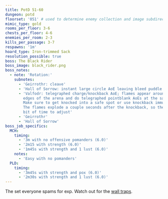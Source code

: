 ```yaml
---
title: PotD 51-60
dungeon: potd
floorset: '051' # used to determine enemy collection and image subdirectory
mimic_type: gold
rooms_per_floor: 3-6
chests_per_floor: 4-6
enemies_per_room: 2-3
kills_per_passage: 3-7
respawns: '1m'
hoard_type: Iron-trimmed Sack
resolution_possible: true
boss: The Black Rider
boss_image: black_rider.png
boss_notes:
  - note: 'Rotation:'
    subnotes:
      - 'Geirrothr: cleave'
      - 'Hall of Sorrow: instant large circle AoE leaving bleed puddle'
      - 'Valfodr: telegraphed charge/knockback AoE; flames appear around the
        edges of the arena and do telegraphed pointblank AoEs at the same time.
        Make sure to get knocked into a safe spot or use knockback immunity.
        The flames explode a couple seconds after the knockback, so there is a
        bit of time to adjust'
      - 'Geirrothr'
      - 'Hall of Sorrow'
boss_job_specifics:
  MCH:
    timing:
      - '3m with no offensive pomanders (6.0)'
      - '2m15 with strength (6.0)'
      - '1m45s with strength and 1 lust (6.0)'
    notes:
      - 'Easy with no pomanders'
  PLD:
    timing:
      - '3m45s with strength and pox (6.0)'
      - '2m30s with strength and 1 lust (6.0)'
---
```


The set everyone spams for exp. Watch out for the
[wall traps](/wall_traps.html#potd-51-79).
